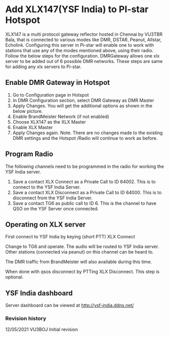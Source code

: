 # Add XLX147(YSF India) to PI-star Hotspot

XLX147 is a multi protocol gateway reflector hosted in Chennai by VU3TBR Bala, that is connected to various modes like DMR, DSTAR, Peanut, Allstar, Echolink. Configuring this server in Pi-star will enable one to work with stations that use any of the modes mentioned above, using their radio. Follow the below steps for the configuration. DMRGateway allows one xlx server to be added out of 6 possible DMR networks. These steps are same for adding any xlx servers to Pi-star. 
## Enable DMR Gateway in Hotspot

1. Go to Configuration page in Hotspot 
1. In DMR Configuration section, select DMR Gateway as DMR Master 
1. Apply Changes. You will get the additional options as shown in the below picture. 
1. Enable BrandMeister Network (if not enabled) 
1. Choose XLX147 as the XLX Master
1. Enable XLX Master 
1. Apply Changes again. 
Note. There are no changes made to the existing DMR settings and the Hotspot /Radio will continue to work as before. 

## Program Radio

The following channels need to be programmed in the radio for working the YSF India server.
1. Save a contact XLX Connect as a Private Call to ID 64002. This is to connect to the YSF India Server. 
1. Save a contact XLX Disconnect as a Private Call to ID 64000. This is to disconnect from the YSF India Server.
1. Save a contact TG6 as public call to ID 6. This is the channel to have QSO on the YSF Server once connected.

## Operating on XLX server

First connect to YSF India by keying (short PTT) XLX Connect

Change to TG6 and operate. The audio will be routed to YSF India server. Other stations (connected via peanut) on this channel can be heard to. 

The DMR traffic from BrandMeister will also available during this time. 

When done with qsos disconnect by PTTing XLX Disconnect. This step is optional.
## YSF India dashboard 
Server dashboard can be viewed at http://ysf-india.ddns.net/

### Revision history
12/05/2021 VU3BOJ Initial revision
